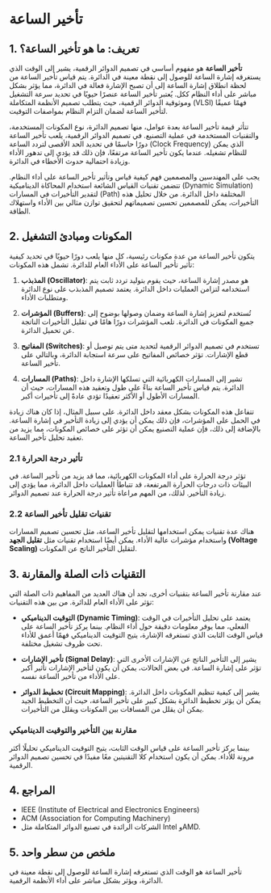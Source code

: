 # تأخير الساعة

## 1. تعريف: ما هو **تأخير الساعة**؟
**تأخير الساعة** هو مفهوم أساسي في تصميم الدوائر الرقمية، يشير إلى الوقت الذي يستغرقه إشارة الساعة للوصول إلى نقطة معينة في الدائرة. يتم قياس تأخير الساعة من لحظة انطلاق إشارة الساعة إلى أن تصبح الإشارة فعالة في الدائرة، مما يؤثر بشكل مباشر على أداء النظام ككل. يُعتبر تأخير الساعة عنصرًا حيويًا في تحديد سرعة التشغيل وموثوقية الدوائر الرقمية، حيث يتطلب تصميم الأنظمة المتكاملة (VLSI) فهمًا عميقًا لتأخير الساعة لضمان التزام النظام بمواصفات التوقيت.

تتأثر قيمة تأخير الساعة بعدة عوامل، منها تصميم الدائرة، نوع المكونات المستخدمة، والتقنيات المستخدمة في عملية التصنيع. في تصميم الدوائر الرقمية، يلعب تأخير الساعة دورًا حاسمًا في تحديد الحد الأقصى لتردد الساعة (Clock Frequency) الذي يمكن للنظام تشغيله. عندما يكون تأخير الساعة مرتفعًا، فإن ذلك قد يؤدي إلى تدهور الأداء وزيادة احتمالية حدوث الأخطاء في الدائرة.

يجب على المهندسين والمصممين فهم كيفية قياس وتأثير تأخير الساعة على أداء النظام. تتضمن تقنيات القياس الشائعة استخدام المحاكاة الديناميكية (Dynamic Simulation) لتقدير التأخيرات في المسارات (Path) المختلفة داخل الدائرة. من خلال تحليل هذه التأخيرات، يمكن للمصممين تحسين تصميماتهم لتحقيق توازن مثالي بين الأداء واستهلاك الطاقة.

## 2. المكونات ومبادئ التشغيل
يتكون تأخير الساعة من عدة مكونات رئيسية، كل منها يلعب دورًا حيويًا في تحديد كيفية تأثير تأخير الساعة على الأداء العام للدائرة. تشمل هذه المكونات:

1. **المذبذب (Oscillator)**: هو مصدر إشارة الساعة، حيث يقوم بتوليد تردد ثابت يتم استخدامه لتزامن العمليات داخل الدائرة. يعتمد تصميم المذبذب على نوع الدائرة ومتطلبات الأداء.

2. **المؤشرات (Buffers)**: تُستخدم لتعزيز إشارة الساعة وضمان وصولها بوضوح إلى جميع المكونات في الدائرة. تلعب المؤشرات دورًا هامًا في تقليل التأخيرات الناتجة عن تحميل الدائرة.

3. **المفاتيح (Switches)**: تستخدم في تصميم الدوائر الرقمية لتحديد متى يتم توصيل أو قطع الإشارات. تؤثر خصائص المفاتيح على سرعة استجابة الدائرة، وبالتالي على تأخير الساعة.

4. **المسارات (Paths)**: تشير إلى المسارات الكهربائية التي تسلكها الإشارة داخل الدائرة. يتم قياس تأخير الساعة بناءً على طول وتعقيد هذه المسارات، حيث أن المسارات الأطول أو الأكثر تعقيدًا تؤدي عادةً إلى تأخيرات أكبر.

تتفاعل هذه المكونات بشكل معقد داخل الدائرة. على سبيل المثال، إذا كان هناك زيادة في الحمل على المؤشرات، فإن ذلك يمكن أن يؤدي إلى زيادة التأخير في إشارة الساعة. بالإضافة إلى ذلك، فإن عملية التصنيع يمكن أن تؤثر على خصائص المكونات، مما يزيد من تعقيد تحليل تأخير الساعة.

### 2.1 تأثير درجة الحرارة
تؤثر درجة الحرارة على أداء المكونات الكهربائية، مما قد يزيد من تأخير الساعة. في البيئات ذات درجات الحرارة المرتفعة، قد تتباطأ العمليات داخل الدائرة، مما يؤدي إلى زيادة التأخير. لذلك، من المهم مراعاة تأثير درجة الحرارة عند تصميم الدوائر.

### 2.2 تقنيات تقليل تأخير الساعة
هناك عدة تقنيات يمكن استخدامها لتقليل تأخير الساعة، مثل تحسين تصميم المسارات واستخدام مؤشرات عالية الأداء. يمكن أيضًا استخدام تقنيات مثل **تقليل الجهد (Voltage Scaling)** لتقليل التأخير الناتج عن المكونات.

## 3. التقنيات ذات الصلة والمقارنة
عند مقارنة تأخير الساعة بتقنيات أخرى، نجد أن هناك العديد من المفاهيم ذات الصلة التي تؤثر على الأداء العام للدائرة. من بين هذه التقنيات:

- **التوقيت الديناميكي (Dynamic Timing)**: يعتمد على تحليل التأخيرات في الوقت الفعلي، مما يوفر معلومات دقيقة حول أداء النظام. بينما يركز تأخير الساعة على قياس الوقت الثابت الذي تستغرقه الإشارة، يتيح التوقيت الديناميكي فهمًا أعمق للأداء تحت ظروف تشغيل مختلفة.

- **تأخير الإشارات (Signal Delay)**: يشير إلى التأخير الناتج عن الإشارات الأخرى التي تؤثر على إشارة الساعة. في بعض الحالات، يمكن أن يكون لتأخير الإشارات تأثير أكبر على الأداء من تأخير الساعة نفسه.

- **تخطيط الدوائر (Circuit Mapping)**: يشير إلى كيفية تنظيم المكونات داخل الدائرة. يمكن أن يؤثر تخطيط الدائرة بشكل كبير على تأخير الساعة، حيث أن التخطيط الجيد يمكن أن يقلل من المسافات بين المكونات ويقلل من التأخيرات.

### مقارنة بين التأخير والتوقيت الديناميكي
بينما يركز تأخير الساعة على قياس الوقت الثابت، يتيح التوقيت الديناميكي تحليلًا أكثر مرونة للأداء. يمكن أن يكون استخدام كلا التقنيتين معًا مفيدًا في تحسين تصميم الدوائر الرقمية.

## 4. المراجع
- IEEE (Institute of Electrical and Electronics Engineers)
- ACM (Association for Computing Machinery)
- الشركات الرائدة في تصنيع الدوائر المتكاملة مثل Intel وAMD.

## 5. ملخص من سطر واحد
تأخير الساعة هو الوقت الذي تستغرقه إشارة الساعة للوصول إلى نقطة معينة في الدائرة، ويؤثر بشكل مباشر على أداء الأنظمة الرقمية.